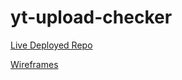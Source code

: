 # yt-upload-checker
[Live Deployed Repo](https://hudsonhancock.github.io/yt-upload-checker/)

[Wireframes](https://www.figma.com/file/xbk8HJ0s5oRxun2zAggtBE/Untitled?node-id=0%3A1)


